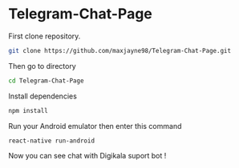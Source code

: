 # Telegram-Chat-Page
First clone repository.
```bash
git clone https://github.com/maxjayne98/Telegram-Chat-Page.git
```
Then go to directory
```bash
cd Telegram-Chat-Page 
```
Install dependencies
```bash
npm install
```
Run your Android emulator
then enter this command
```bash
react-native run-android
```
Now you can see chat with Digikala suport bot !
